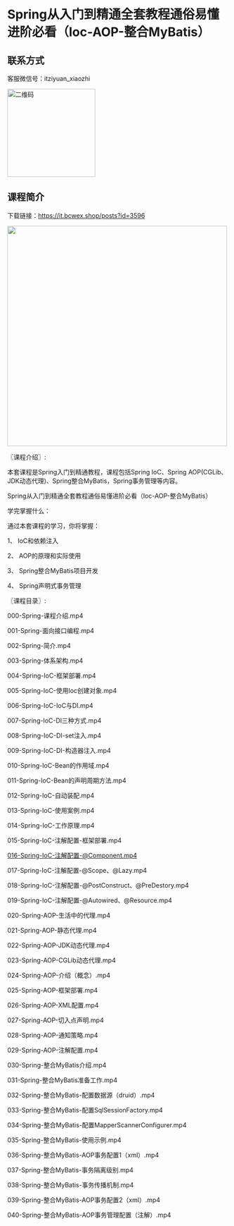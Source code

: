 # Spring从入门到精通全套教程通俗易懂进阶必看（Ioc-AOP-整合MyBatis）

## 联系方式

客服微信号：itziyuan_xiaozhi

<img src="https://ziyuanyun.oss-cn-guangzhou.aliyuncs.com/common/20240614073449/666b82192834a.jpg" width="200" height="200" alt="二维码">

## 课程简介

下载链接：https://it.bcwex.shop/posts?id=3596

<img src="https://ziyuanyun.oss-cn-guangzhou.aliyuncs.com/yun/20240515185233/664493f12019c.jpg" width="500" alt="">

  〖课程介绍〗:

 本套课程是Spring入门到精通教程，课程包括Spring IoC、Spring AOP(CGLib、JDK动态代理)、Spring整合MyBatis，Spring事务管理等内容。

 Spring从入门到精通全套教程通俗易懂进阶必看（Ioc-AOP-整合MyBatis）



 学完掌握什么：

 通过本套课程的学习，你将掌握：

 1、 IoC和依赖注入

 2、 AOP的原理和实际使用

 3、 Spring整合MyBatis项目开发

 4、 Spring声明式事务管理

 〖课程目录〗:

 000-Spring-课程介绍.mp4

 001-Spring-面向接口编程.mp4

 002-Spring-简介.mp4

 003-Spring-体系架构.mp4

 004-Spring-IoC-框架部署.mp4

 005-Spring-IoC-使用Ioc创建对象.mp4

 006-Spring-IoC-IoC与DI.mp4

 007-Spring-IoC-DI三种方式.mp4

 008-Spring-IoC-DI-set注入.mp4

 009-Spring-IoC-DI-构造器注入.mp4

 010-Spring-IoC-Bean的作用域.mp4

 011-Spring-IoC-Bean的声明周期方法.mp4

 012-Spring-IoC-自动装配.mp4

 013-Spring-IoC-使用案例.mp4

 014-Spring-IoC-工作原理.mp4

 015-Spring-IoC-注解配置-框架部署.mp4

 016-Spring-IoC-注解配置-@Component.mp4

 017-Spring-IoC-注解配置-@Scope、@Lazy.mp4

 018-Spring-IoC-注解配置-@PostConstruct、@PreDestory.mp4

 019-Spring-IoC-注解配置-@Autowired、@Resource.mp4

 020-Spring-AOP-生活中的代理.mp4

 021-Spring-AOP-静态代理.mp4

 022-Spring-AOP-JDK动态代理.mp4

 023-Spring-AOP-CGLib动态代理.mp4

 024-Spring-AOP-介绍（概念）.mp4

 025-Spring-AOP-框架部署.mp4

 026-Spring-AOP-XML配置.mp4

 027-Spring-AOP-切入点声明.mp4

 028-Spring-AOP-通知策略.mp4

 029-Spring-AOP-注解配置.mp4

 030-Spring-整合MyBatis介绍.mp4

 031-Spring-整合MyBatis准备工作.mp4

 032-Spring-整合MyBatis-配置数据源（druid）.mp4

 033-Spring-整合MyBatis-配置SqlSessionFactory.mp4

 034-Spring-整合MyBatis-配置MapperScannerConfigurer.mp4

 035-Spring-整合MyBatis-使用示例.mp4

 036-Spring-整合MyBatis-AOP事务配置1（xml）.mp4

 037-Spring-整合MyBatis-事务隔离级别.mp4

 038-Spring-整合MyBatis-事务传播机制.mp4

 039-Spring-整合MyBatis-AOP事务配置2（xml）.mp4

 040-Spring-整合MyBatis-AOP事务管理配置（注解）.mp4

  
